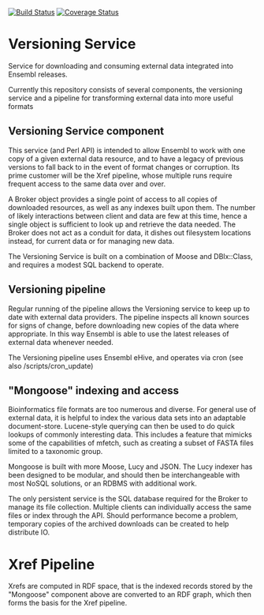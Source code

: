 [![Build Status](https://travis-ci.org/Ensembl/VersioningService.png?branch=master)][travis]
[![Coverage Status](https://coveralls.io/repos/Ensembl/VersioningService/badge.png)][coveralls]

[travis]: https://travis-ci.org/Ensembl/VersioningService
[coveralls]: https://coveralls.io/r/Ensembl/VersioningService

# Versioning Service
Service for downloading and consuming external data integrated into Ensembl releases.

Currently this repository consists of several components, the versioning service and a pipeline for transforming external data into more useful formats

## Versioning Service component

This service (and Perl API) is intended to allow Ensembl to work with one copy of a given external data resource, and to have a legacy of previous versions to fall back to in the event of format changes or corruption. Its prime customer will be the Xref pipeline, whose multiple runs require frequent access to the same data over and over.

A Broker object provides a single point of access to all copies of downloaded resources, as well as any indexes built upon them. The number of likely interactions between client and data are few at this time, hence a single object is sufficient to look up and retrieve the data needed. The Broker does not act as a conduit for data, it dishes out filesystem locations instead, for current data or for managing new data.

The Versioning Service is built on a combination of Moose and DBIx::Class, and requires a modest SQL backend to operate.

## Versioning pipeline

Regular running of the pipeline allows the Versioning service to keep up to date with external data providers. The pipeline inspects all known sources for signs of change, before downloading new copies of the data where appropriate. In this way Ensembl is able to use the latest releases of external data whenever needed.

The Versioning pipeline uses Ensembl eHive, and operates via cron (see also /scripts/cron_update)

## "Mongoose" indexing and access

Bioinformatics file formats are too numerous and diverse. For general use of external data, it is helpful to index the various data sets into an adaptable document-store. Lucene-style querying can then be used to do quick lookups of commonly interesting data. This includes a feature that mimicks some of the capabilities of mfetch, such as creating a subset of FASTA files limited to a taxonomic group.

Mongoose is built with more Moose, Lucy and JSON. The Lucy indexer has been designed to be modular, and should then be interchangeable with most NoSQL solutions, or an RDBMS with additional work.

The only persistent service is the SQL database required for the Broker to manage its file collection. Multiple clients can individually access the same files or index through the API. Should performance become a problem, temporary copies of the archived downloads can be created to help distribute IO.

# Xref Pipeline

Xrefs are computed in RDF space, that is the indexed records stored by the "Mongoose" component above are converted to an RDF graph, which then forms the basis for the Xref pipeline.
